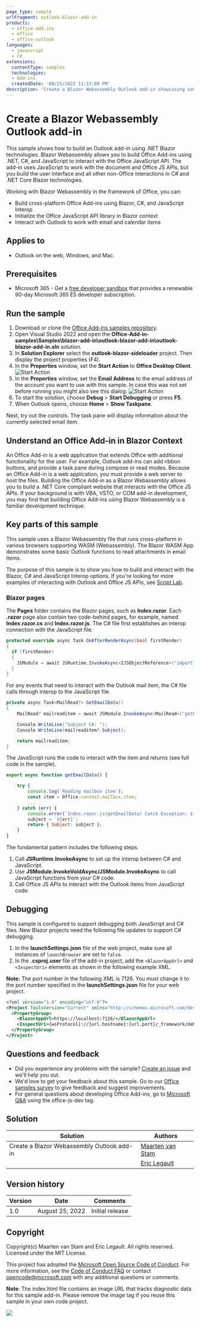 ```yaml
---
page_type: sample
urlFragment: outlook-blazor-add-in
products:
  - office-add-ins
  - office
  - office-outlook
languages:
  - javascript
  - C#
extensions:
  contentType: samples
  technologies: 
  - Add-ins
  createdDate: '08/25/2022 11:13:00 PM'
description: 'Create a Blazor Webassembly Outlook add-in showcasing some samples.'
---
```


# Create a Blazor Webassembly Outlook add-in

This sample shows how to build an Outlook add-in using .NET Blazor technologies. Blazor Webassembly allows you to build Office Add-ins using .NET, C#, and JavaScript to interact with the Office JavaScript API. The add-in uses JavaScript to work with the document and Office JS APIs, but you build the user interface and all other non-Office interactions in C# and .NET Core Blazor technologies.

Working with Blazor Webassembly in the framework of Office, you can:
- Build cross-platform Office Add-ins using Blazor, C#, and JavaScript Interop
- Initialize the Office JavaScript API library in Blazor context
- Interact with Outlook to work with email and calendar items

## Applies to

- Outlook on the web, Windows, and Mac.

## Prerequisites

- Microsoft 365 - Get a [free developer sandbox](https://developer.microsoft.com/microsoft-365/dev-program#Subscription) that provides a renewable 90-day Microsoft 365 E5 developer subscription.

## Run the sample

1. Download or clone the [Office Add-ins samples repository](https://github.com/OfficeDev/Office-Add-in-samples).
1. Open Visual Studio 2022 and open the **Office-Add-in-samples\Samples\blazor-add-in\outlook-blazor-add-in\outlook-blazor-add-in.sln** solution.
1. In **Solution Explorer** select the **outlook-blazor-sideloader** project. Then display the project properties (F4).
1. In the **Properties** window, set the **Start Action** to **Office Desktop Client**.
   ![Start Action](./images/StartAction.png)
1. In the **Properties** window, set the **Email Address** to the email address of the account you want to use with this sample.
   In case this was not set before running you might also see this dialog:
   ![Start Action](./images/Connect.png)
1. To start the solution, choose **Debug** > **Start Debugging** or press **F5**.
1. When Outlook opens, choose **Home** > **Show Taskpane**.

Next, try out the controls. The task pane will display information about the currently selected email item.

## Understand an Office Add-in in Blazor Context

An Office Add-in is a web application that extends Office with additional functionality for the user. For example, Outlook add-ins can add ribbon buttons, and provide a task pane during compose or read modes. Because an Office Add-in is a web application, you must provide a web server to host the files.
Building the Office Add-in as a Blazor Webassembly allows you to build a .NET Core compliant website that interacts with the Office JS APIs. If your background is with VBA, VSTO, or COM add-in development, you may find that building Office Add-ins using Blazor Webassembly is a familiar development technique.

## Key parts of this sample

This sample uses a Blazor Webassembly file that runs cross-platform in various browsers supporting WASM (Webassembly). The Blazor WASM App demonstrates some basic Outlook functions to read attachments in email items.

The purpose of this sample is to show you how to build and interact with the Blazor, C# and JavaScript Interop options. If you're looking for more examples of interacting with Outlook and Office JS APIs, see [Script Lab](https://aka.ms/getscriptlab).

### Blazor pages

The **Pages** folder contains the Blazor pages, such as **Index.razor**. Each **.razor** page also contain two code-behind pages, for example, named **Index.razor.cs** and **Index.razor.js**. The C# file first establishes an interop connection with the JavaScript file.

```csharp
protected override async Task OnAfterRenderAsync(bool firstRender)
{
  if (firstRender)
  {
    JSModule = await JSRuntime.InvokeAsync<IJSObjectReference>("import", "./Pages/Index.razor.js");
  }
}
```

For any events that need to interact with the Outlook mail item, the C# file calls through interop to the JavaScript file.

```csharp
private async Task<MailRead?> GetEmailData()
{
    MailRead? mailreaditem = await JSModule.InvokeAsync<MailRead>("getEmailData");

    Console.WriteLine("Subject C#: ");
    Console.WriteLine(mailreaditem?.Subject);

    return mailreaditem;
}
```

The JavaScript runs the code to interact with the item and returns (see full code in the sample).

```javascript
export async function getEmailData() {

    try {
        console.log(`Reading mailbox item`);
        const item = Office.context.mailbox.item;
        ...
    } catch (err) {
        console.error(`Index.razor.js(getEmailData) Catch Exception: ${err}`);
        subject = `${err}`;
        return { Subject: subject };
    }
}
```

The fundamental pattern includes the following steps.

1. Call **JSRuntime.InvokeAsync** to set up the interop between C# and JavaScript.
1. Use **JSModule.InvokeVoidAsync/JSModule.InvokeAsync** to call JavaScript functions from your C# code.
1. Call Office JS APIs to interact with the Outlook items from JavaScript code.

## Debugging

This sample is configured to support debugging both JavaScript and C# files. New Blazor projects need the following file updates to support C# debugging.

1. In the **launchSettings.json** file of the web project, make sure all instances of `launchBrowser` are set to `false`.
1. In the **<projectName>.csproj.user** file of the add-in project, add the `<BlazorAppUrl>` and `<InspectUri>` elements as shown in the following example XML.

**Note:** The port number in the following XML is 7126. You must change it to the port number specified in the **launchSettings.json** file for your web project.

```xml
<?xml version="1.0" encoding="utf-8"?>
<Project ToolsVersion="Current" xmlns="http://schemas.microsoft.com/developer/msbuild/2003">
  <PropertyGroup>
    <BlazorAppUrl>https://localhost:7126/</BlazorAppUrl>
    <InspectUri>{wsProtocol}://{url.hostname}:{url.port}/_framework/debug/ws-proxy?browser={browserInspectUri}</InspectUri>
  </PropertyGroup>
</Project>
```

## Questions and feedback

- Did you experience any problems with the sample? [Create an issue](https://github.com/OfficeDev/Office-Add-in-samples/issues/new/choose) and we'll help you out.
- We'd love to get your feedback about this sample. Go to our [Office samples survey](https://aka.ms/OfficeSamplesSurvey) to give feedback and suggest improvements.
- For general questions about developing Office Add-ins, go to [Microsoft Q&A](https://learn.microsoft.com/answers/topics/office-js-dev.html) using the office-js-dev tag.

## Solution

| Solution                                | Authors                                                                 |
| --------------------------------------- | ----------------------------------------------------------------------- |
| Create a Blazor Webassembly Outlook add-in | [Maarten van Stam](https://mvp.microsoft.com/en-us/PublicProfile/33535) |
|  | [Eric Legault](https://www.ericlegaultconsulting.com) |

## Version history

| Version | Date            | Comments        |
| ------- | --------------- | --------------- |
| 1.0     | August 25, 2022 | Initial release |

## Copyright

Copyright(c) Maarten van Stam and Eric Legault. All rights reserved. Licensed under the MIT License.

This project has adopted the [Microsoft Open Source Code of Conduct](https://opensource.microsoft.com/codeofconduct/). For more information, see the [Code of Conduct FAQ](https://opensource.microsoft.com/codeofconduct/faq/) or contact [opencode@microsoft.com](mailto:opencode@microsoft.com) with any additional questions or comments.

**Note**: The index.html file contains an image URL that tracks diagnostic data for this sample add-in. Please remove the image tag if you reuse this sample in your own code project.

<img src="https://pnptelemetry.azurewebsites.net/pnp-officeaddins/samples/blazor-add-in/outlook-blazor-add-in" />
